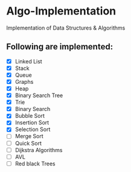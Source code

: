 # Algo-Implementation
Implementation of Data Structures &amp; Algorithms

## Following are implemented:
- [x] Linked List
- [x] Stack
- [x] Queue
- [x] Graphs
- [x] Heap
- [x] Binary Search Tree
- [x] Trie
- [x] Binary Search
- [x] Bubble Sort
- [x] Insertion Sort
- [x] Selection Sort
- [ ] Merge Sort
- [ ] Quick Sort
- [ ] Dijkstra Algorithms
- [ ] AVL
- [ ] Red black Trees
